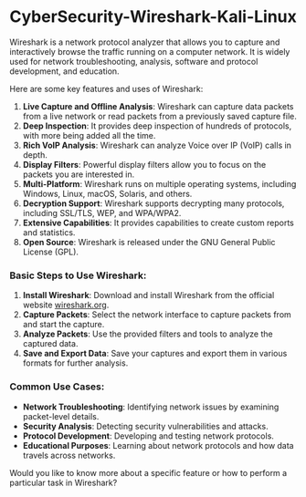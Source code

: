 # CyberSecurity-Wireshark-Kali-Linux

Wireshark is a network protocol analyzer that allows you to capture and interactively browse the traffic running on a computer network. It is widely used for network troubleshooting, analysis, software and protocol development, and education.

Here are some key features and uses of Wireshark:

1. **Live Capture and Offline Analysis**: Wireshark can capture data packets from a live network or read packets from a previously saved capture file.
2. **Deep Inspection**: It provides deep inspection of hundreds of protocols, with more being added all the time.
3. **Rich VoIP Analysis**: Wireshark can analyze Voice over IP (VoIP) calls in depth.
4. **Display Filters**: Powerful display filters allow you to focus on the packets you are interested in.
5. **Multi-Platform**: Wireshark runs on multiple operating systems, including Windows, Linux, macOS, Solaris, and others.
6. **Decryption Support**: Wireshark supports decrypting many protocols, including SSL/TLS, WEP, and WPA/WPA2.
7. **Extensive Capabilities**: It provides capabilities to create custom reports and statistics.
8. **Open Source**: Wireshark is released under the GNU General Public License (GPL).

### Basic Steps to Use Wireshark:

1. **Install Wireshark**: Download and install Wireshark from the official website [wireshark.org](https://www.wireshark.org/).
2. **Capture Packets**: Select the network interface to capture packets from and start the capture.
3. **Analyze Packets**: Use the provided filters and tools to analyze the captured data.
4. **Save and Export Data**: Save your captures and export them in various formats for further analysis.

### Common Use Cases:

- **Network Troubleshooting**: Identifying network issues by examining packet-level details.
- **Security Analysis**: Detecting security vulnerabilities and attacks.
- **Protocol Development**: Developing and testing network protocols.
- **Educational Purposes**: Learning about network protocols and how data travels across networks.

Would you like to know more about a specific feature or how to perform a particular task in Wireshark?
